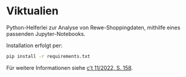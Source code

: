 # Viktualien

Python-Helferlei zur Analyse von Rewe-Shoppingdaten, mithilfe eines passenden Jupyter-Notebooks.

Installation erfolgt per:

```sh
pip install -r requirements.txt
```

Für weitere Informationen siehe [c’t 11/2022, S. 158](https://www.heise.de/select/ct/2022/11/seite-158).

